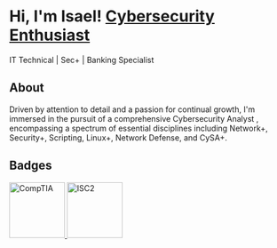 
<h1>Hi, I'm Isael!  <a href="https://www.linkedin.com/in/isaelmelendezcastro/">Cybersecurity Enthusiast </a></h1 <h3> IT Technical | Sec+ | Banking Specialist </h3> 

<h2> About </h2>
  Driven by attention to detail and a passion for continual growth, I'm immersed in the pursuit of a comprehensive Cybersecurity Analyst , encompassing a spectrum of essential disciplines including Network+, Security+, Scripting, Linux+, Network Defense, and CySA+. 

<h2> Badges </h2>
<a href="https://www.credly.com/badges/6742cd33-a676-4667-a203-f079827f9426/public_url">
  <img src="https://i.imgur.com/oKuPNja.png" alt="CompTIA" width="100px">
</a>  

<a href="https://www.credly.com/badges/e8a1808c-6024-4b82-bc1c-c777fbcf1423">
  <img src="https://images.credly.com/size/340x340/images/9180921d-4a13-429e-9357-6f9706a554f0/image.png" alt="ISC2" width="100px">
</a>  



<br />
<br />
<br />


